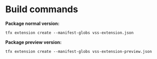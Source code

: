 # Build commands

**Package normal version:**
```
tfx extension create --manifest-globs vss-extension.json
```

**Package preview version:**
```
tfx extension create --manifest-globs vss-extension-preview.json
```